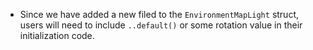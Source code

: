 - Since we have added a new filed to the `EnvironmentMapLight` struct, users will need to include `..default()` or some rotation value in their initialization code.
